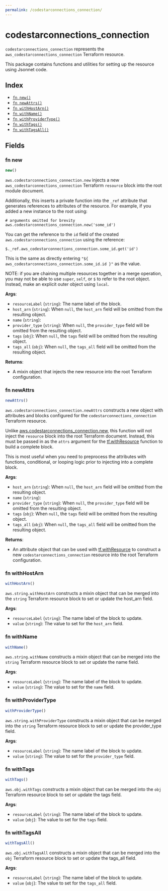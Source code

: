 ```yaml
---
permalink: /codestarconnections_connection/
---
```


# codestarconnections_connection

`codestarconnections_connection` represents the `aws_codestarconnections_connection` Terraform resource.



This package contains functions and utilities for setting up the resource using Jsonnet code.


## Index

* [`fn new()`](#fn-new)
* [`fn newAttrs()`](#fn-newattrs)
* [`fn withHostArn()`](#fn-withhostarn)
* [`fn withName()`](#fn-withname)
* [`fn withProviderType()`](#fn-withprovidertype)
* [`fn withTags()`](#fn-withtags)
* [`fn withTagsAll()`](#fn-withtagsall)

## Fields

### fn new

```ts
new()
```


`aws.codestarconnections_connection.new` injects a new `aws_codestarconnections_connection` Terraform `resource`
block into the root module document.

Additionally, this inserts a private function into the `_ref` attribute that generates references to attributes of the
resource. For example, if you added a new instance to the root using:

    # arguments omitted for brevity
    aws.codestarconnections_connection.new('some_id')

You can get the reference to the `id` field of the created `aws.codestarconnections_connection` using the reference:

    $._ref.aws_codestarconnections_connection.some_id.get('id')

This is the same as directly entering `"${ aws_codestarconnections_connection.some_id.id }"` as the value.

NOTE: if you are chaining multiple resources together in a merge operation, you may not be able to use `super`, `self`,
or `$` to refer to the root object. Instead, make an explicit outer object using `local`.

**Args**:
  - `resourceLabel` (`string`): The name label of the block.
  - `host_arn` (`string`):  When `null`, the `host_arn` field will be omitted from the resulting object.
  - `name` (`string`): 
  - `provider_type` (`string`):  When `null`, the `provider_type` field will be omitted from the resulting object.
  - `tags` (`obj`):  When `null`, the `tags` field will be omitted from the resulting object.
  - `tags_all` (`obj`):  When `null`, the `tags_all` field will be omitted from the resulting object.

**Returns**:
- A mixin object that injects the new resource into the root Terraform configuration.


### fn newAttrs

```ts
newAttrs()
```


`aws.codestarconnections_connection.newAttrs` constructs a new object with attributes and blocks configured for the `codestarconnections_connection`
Terraform resource.

Unlike [aws.codestarconnections_connection.new](#fn-codestarconnections_connectionnew), this function will not inject the `resource`
block into the root Terraform document. Instead, this must be passed in as the `attrs` argument for the
[tf.withResource](https://github.com/tf-libsonnet/core/tree/main/docs#fn-withresource) function to build a complete block.

This is most useful when you need to preprocess the attributes with functions, conditional, or looping logic prior to
injecting into a complete block.

**Args**:
  - `host_arn` (`string`):  When `null`, the `host_arn` field will be omitted from the resulting object.
  - `name` (`string`): 
  - `provider_type` (`string`):  When `null`, the `provider_type` field will be omitted from the resulting object.
  - `tags` (`obj`):  When `null`, the `tags` field will be omitted from the resulting object.
  - `tags_all` (`obj`):  When `null`, the `tags_all` field will be omitted from the resulting object.

**Returns**:
  - An attribute object that can be used with [tf.withResource](https://github.com/tf-libsonnet/core/tree/main/docs#fn-withresource) to construct a new `codestarconnections_connection` resource into the root Terraform configuration.


### fn withHostArn

```ts
withHostArn()
```

`aws.string.withHostArn` constructs a mixin object that can be merged into the `string`
Terraform resource block to set or update the host_arn field.



**Args**:
  - `resourceLabel` (`string`): The name label of the block to update.
  - `value` (`string`): The value to set for the `host_arn` field.


### fn withName

```ts
withName()
```

`aws.string.withName` constructs a mixin object that can be merged into the `string`
Terraform resource block to set or update the name field.



**Args**:
  - `resourceLabel` (`string`): The name label of the block to update.
  - `value` (`string`): The value to set for the `name` field.


### fn withProviderType

```ts
withProviderType()
```

`aws.string.withProviderType` constructs a mixin object that can be merged into the `string`
Terraform resource block to set or update the provider_type field.



**Args**:
  - `resourceLabel` (`string`): The name label of the block to update.
  - `value` (`string`): The value to set for the `provider_type` field.


### fn withTags

```ts
withTags()
```

`aws.obj.withTags` constructs a mixin object that can be merged into the `obj`
Terraform resource block to set or update the tags field.



**Args**:
  - `resourceLabel` (`string`): The name label of the block to update.
  - `value` (`obj`): The value to set for the `tags` field.


### fn withTagsAll

```ts
withTagsAll()
```

`aws.obj.withTagsAll` constructs a mixin object that can be merged into the `obj`
Terraform resource block to set or update the tags_all field.



**Args**:
  - `resourceLabel` (`string`): The name label of the block to update.
  - `value` (`obj`): The value to set for the `tags_all` field.

